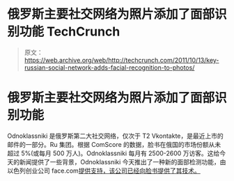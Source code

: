 # 俄罗斯主要社交网络为照片添加了面部识别功能 TechCrunch

> 原文：<https://web.archive.org/web/http://techcrunch.com/2011/10/13/key-russian-social-network-adds-facial-recognition-to-photos/>

# 俄罗斯主要社交网络为照片添加了面部识别功能

Odnoklassniki 是俄罗斯第二大社交网络，仅次于 T2 Vkontakte，是最近上市的邮件的一部分。Ru 集团。根据 ComScore 的数据，脸书在俄国的市场份额从未超过 5%(或每月 500 万人)。Odnoklassniki 每月有 2500-2600 万访客。这给今天的新闻提供了一些背景，Odnoklassniki 今天推出了一种新的面部检测功能，由以色列创业公司 face.com[提供支持，该公司已经向脸书提供了其技术。](https://web.archive.org/web/20230203150755/http://face.com/)